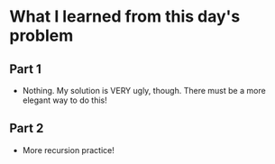 # What I learned from this day's problem

## Part 1
- Nothing. My solution is VERY ugly, though. There must be a more elegant way to do this!
## Part 2
- More recursion practice!